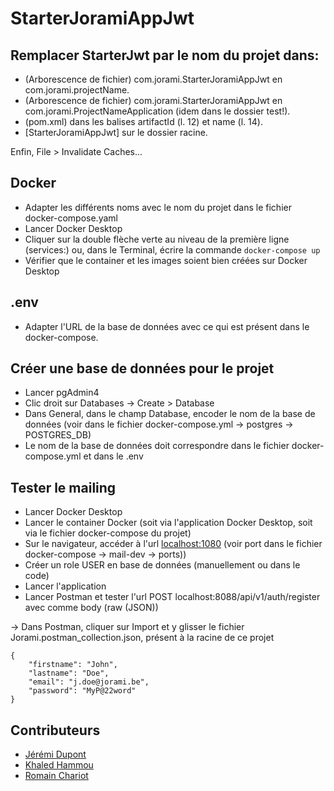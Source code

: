 # StarterJoramiAppJwt
## Remplacer StarterJwt par le nom du projet dans:
* (Arborescence de fichier) com.jorami.StarterJoramiAppJwt en com.jorami.projectName.
* (Arborescence de fichier) com.jorami.StarterJoramiAppJwt en com.jorami.ProjectNameApplication (idem dans le dossier test!).
* (pom.xml) dans les balises artifactId (l. 12) et name (l. 14).
* [StarterJoramiAppJwt] sur le dossier racine.

Enfin, File > Invalidate Caches...

## Docker
* Adapter les différents noms avec le nom du projet dans le fichier docker-compose.yaml
* Lancer Docker Desktop
* Cliquer sur la double flèche verte au niveau de la première ligne (services:) ou, dans le Terminal, écrire la commande ````docker-compose up````
* Vérifier que le container et les images soient bien créées sur Docker Desktop

## .env
* Adapter l'URL de la base de données avec ce qui est présent dans le docker-compose.

## Créer une base de données pour le projet
* Lancer pgAdmin4
* Clic droit sur Databases -> Create > Database
* Dans General, dans le champ Database, encoder le nom de la base de données (voir dans le fichier docker-compose.yml -> postgres -> POSTGRES_DB)
* Le nom de la base de données doit correspondre dans le fichier docker-compose.yml et dans le .env

## Tester le mailing
* Lancer Docker Desktop
* Lancer le container Docker (soit via l'application Docker Desktop, soit via le fichier docker-compose du projet)
* Sur le navigateur, accéder à l'url [localhost:1080](http://localhost:1080/#/) (voir port dans le fichier docker-compose -> mail-dev -> ports))
* Créer un role USER en base de données (manuellement ou dans le code)
* Lancer l'application
* Lancer Postman et tester l'url POST localhost:8088/api/v1/auth/register avec comme body (raw (JSON))

-> Dans Postman, cliquer sur Import et y glisser le fichier Jorami.postman_collection.json, présent à la racine de ce projet
```
{
    "firstname": "John",
    "lastname": "Doe",
    "email": "j.doe@jorami.be",
    "password": "MyP@22word"
}
```


## Contributeurs
- [Jérémi Dupont](https://github.com/jeremid)
- [Khaled Hammou](https://github.com/khaled2510)
- [Romain Chariot](https://github.com/NidalosMorphine)

